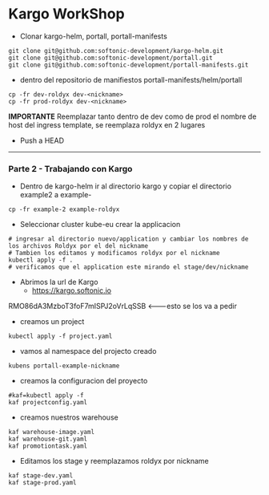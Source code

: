 # Kargo WorkShop

* Clonar kargo-helm, portall, portall-manifests
```shell
git clone git@github.com:softonic-development/kargo-helm.git
git clone git@github.com:softonic-development/portall.git
git clone git@github.com:softonic-development/portall-manifests.git
```
* dentro del repositorio de manifiestos
portall-manifests/helm/portall

```shell
cp -fr dev-roldyx dev-<nickname>
cp -fr prod-roldyx dev-<nickname>
```
**IMPORTANTE** Reemplazar tanto dentro de dev como de prod el nombre de host del ingress template, se reemplaza roldyx en 2 lugares

* Push a HEAD

---
### Parte 2 - Trabajando con Kargo
* Dentro de kargo-helm ir al directorio kargo y copiar el directorio example2 a example-<nickname>
```shell
cp -fr example-2 example-roldyx
```

* Seleccionar cluster kube-eu crear la applicacion
```shell
# ingresar al directorio nuevo/application y cambiar los nombres de los archivos Roldyx por el del nickname
# Tambien los editamos y modificamos roldyx por el nickname
kubectl apply -f .
# verificamos que el application este mirando el stage/dev/nickname

```

* Abrimos la url de Kargo
    * https://kargo.softonic.io

RMO86dA3MzboT3foF7mISPJ2oVrLqSSB <---esto se los va a pedir

* creamos un project
```
kubectl apply -f project.yaml
```
* vamos al namespace del projecto creado
```
kubens portall-example-nickname
```
* creamos la configuracion del proyecto
```
#kaf=kubectl apply -f
kaf projectconfig.yaml
```
* creamos nuestros warehouse
```
kaf warehouse-image.yaml
kaf warehouse-git.yaml
kaf promotiontask.yaml
```
* Editamos los stage y reemplazamos roldyx por nickname

```
kaf stage-dev.yaml
kaf stage-prod.yaml
```
